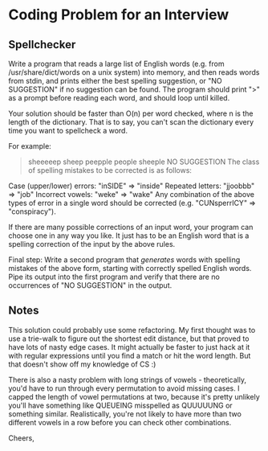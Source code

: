 Coding Problem for an Interview
================================

Spellchecker
------------

Write a program that reads a large list of English words (e.g. from /usr/share/dict/words on a unix system) into memory, and then reads words from stdin, and prints either the best spelling suggestion, or "NO SUGGESTION" if no suggestion can be found. The program should print ">" as a prompt before reading each word, and should loop until killed.

Your solution should be faster than O(n) per word checked, where n is the length of the dictionary. That is to say, you can't scan the dictionary every time you want to spellcheck a word.

For example:

> sheeeeep
sheep
> peepple
people
> sheeple
NO SUGGESTION
The class of spelling mistakes to be corrected is as follows:

Case (upper/lower) errors: "inSIDE" => "inside"
Repeated letters: "jjoobbb" => "job"
Incorrect vowels: "weke" => "wake"
Any combination of the above types of error in a single word should be corrected (e.g. "CUNsperrICY" => "conspiracy").

If there are many possible corrections of an input word, your program can choose one in any way you like. It just has to be an English word that is a spelling correction of the input by the above rules.

Final step: Write a second program that *generates* words with spelling mistakes of the above form, starting with correctly spelled English words. Pipe its output into the first program and verify that there are no occurrences of "NO SUGGESTION" in the output.

Notes
------
This solution could probably use some refactoring. My first thought was to use a trie-walk to figure out the shortest edit distance, but that proved to have lots of nasty edge cases. It might actually be faster to just hack at it with regular expressions until you find a match or hit the word length. But that doesn't show off my knowledge of CS :)

There is also a nasty problem with long strings of vowels - theoretically, you'd have to run through every permutation to avoid missing cases. I capped the length of vowel permutations at two, because it's pretty unlikely you'll have something like QUEUEING misspelled as QUUUUUNG or something similar. Realistically, you're not likely to have more than two different vowels in a row before you can check other combinations.

Cheers,